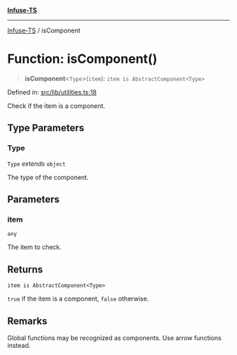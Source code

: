 [**Infuse-TS**](../README.md)

***

[Infuse-TS](../README.md) / isComponent

# Function: isComponent()

> **isComponent**\<`Type`\>(`item`): `item is AbstractComponent<Type>`

Defined in: [src/lib/utilities.ts:18](https://github.com/D-Kay6/Infuse-TS/blob/62073e25b5ddbed6e970ac28f7ccfdc3169d3eec/src/lib/utilities.ts#L18)

Check if the item is a component.

## Type Parameters

### Type

`Type` *extends* `object`

The type of the component.

## Parameters

### item

`any`

The item to check.

## Returns

`item is AbstractComponent<Type>`

`true` if the item is a component, `false` otherwise.

## Remarks

Global functions may be recognized as components. Use arrow functions instead.
